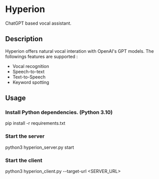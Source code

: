 # Hyperion 

ChatGPT based vocal assistant.

## Description

Hyperion offers natural vocal interation with OpenAI's GPT models.
The followings features are supported :
- Vocal recognition
- Speech-to-text
- Text-to-Speech
- Keyword spotting

## Usage

### Install Python dependencies. (Python 3.10)
pip install -r requirements.txt
### Start the server
python3 hyperion_server.py start
### Start the client
python3 hyperion_client.py --target-url <SERVER_URL>